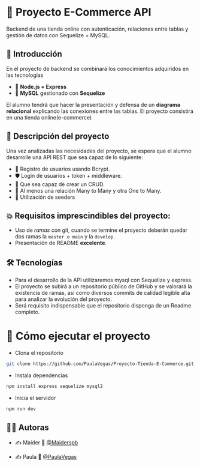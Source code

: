 # 🛒 Proyecto E-Commerce API

Backend de una tienda online con autenticación, relaciones entre tablas y gestión de datos con Sequelize + MySQL.

## 📌 Introducción

En el proyecto de backend se combinará los conocimientos adquiridos en las
tecnologías

-   🐢 **Node.js + Express**
-   🐬 **MySQL** gestionado con **Sequelize**

El alumno tendrá que hacer la presentación y defensa de un **diagrama relacional**
explicando las conexiones entre las tablas. El proyecto consistirá en una tienda online(e-commerce)

## 🧩 Descripción del proyecto

Una vez analizadas las necesidades del proyecto, se espera
que el alumno desarrolle una API REST que sea capaz de lo siguiente:

-   🔐 Registro de usuarios usando Bcrypt.
-   🛡️ Login de usuarios + token + middleware.
-   🧠 Que sea capaz de crear un CRUD.
-   🔗 Al menos una relación Many to Many y otra One to Many.
-   🌱 Utilización de seeders

## 💥 Requisitos imprescindibles del proyecto:

-   Uso de _ramas_ con git, cuando se termine el proyecto deberán quedar dos ramas la `master o main` y la `develop`.
-   Presentación de README **excelente**.

## 🛠️ Tecnologías

-   Para el desarrollo de la API utilizaremos mysql con Sequelize y express.
-   El proyecto se subirá a un repositorio público de GitHub y se valorará la
    existencia de ramas, así como diversos commits de calidad legible alta para
    analizar la evolución del proyecto.
-   Será requisito indispensable que el repositorio disponga de un Readme
    completo.

# 🚀 Cómo ejecutar el proyecto

-   Clona el repositorio

```bash
git clone https://github.com/PaulaVegas/Proyecto-Tienda-E-Commerce.git
```

-   Instala dependencias

```bash
npm install express sequelize mysql2
```

-   Inicia el servidor

```bash
npm run dev
```

## 👨‍💻 Autoras

-   ✍️ Maider
    🐙 [@Maiderspb](https://www.github.com/Maiderspb)

-   ✍️ Paula
    🐙 [@PaulaVegas](https://www.github.com/PaulaVegas)
